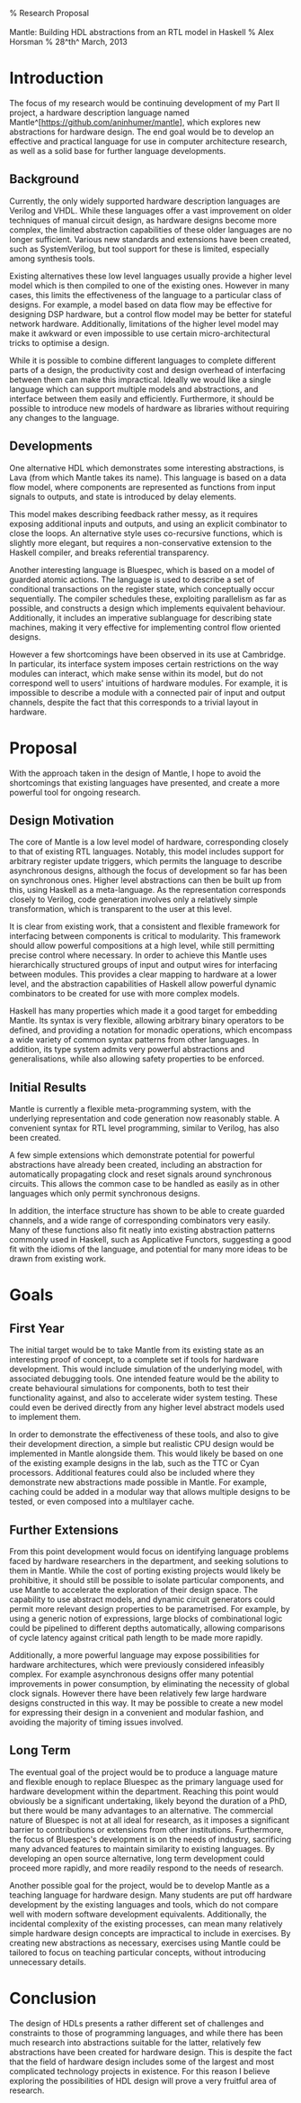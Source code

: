 % Research Proposal  
 &nbsp;  
 Mantle: Building HDL abstractions from an RTL model in Haskell
% Alex Horsman
% 28^th^ March, 2013


# Introduction

The focus of my research would be continuing development of my Part II project, a hardware description language named Mantle^[<https://github.com/aninhumer/mantle>], which explores new abstractions for hardware design. The end goal would be to develop an effective and practical language for use in computer architecture research, as well as a solid base for further language developments.

## Background

Currently, the only widely supported hardware description languages are Verilog and VHDL. While these languages offer a vast improvement on older techniques of manual circuit design, as hardware designs become more complex, the limited abstraction capabilities of these older languages are no longer sufficient. Various new standards and extensions have been created, such as SystemVerilog, but tool support for these is limited, especially among synthesis tools.

Existing alternatives these low level languages usually provide a higher level model which is then compiled to one of the existing ones. However in many cases, this limits the effectiveness of the language to a particular class of designs. For example, a model based on data flow may be effective for designing DSP hardware, but a control flow model may be better for stateful network hardware. Additionally, limitations of the higher level model may make it awkward or even impossible to use certain micro-architectural tricks to optimise a design.

While it is possible to combine different languages to complete different parts of a design, the productivity cost and design overhead of interfacing between them can make this impractical. Ideally we would like a single language which can support multiple models and abstractions, and interface between them easily and efficiently. Furthermore, it should be possible to introduce new models of hardware as libraries without requiring any changes to the language.

## Developments

One alternative HDL which demonstrates some interesting abstractions, is Lava (from which Mantle takes its name). This language is based on a data flow model, where components are represented as functions from input signals to outputs, and state is introduced by delay elements.

This model makes describing feedback rather messy, as it requires exposing additional inputs and outputs, and using an explicit combinator to close the loops. An alternative style uses co-recursive functions, which is slightly more elegant, but requires a non-conservative extension to the Haskell compiler, and breaks referential transparency.

Another interesting language is Bluespec, which is based on a model of guarded atomic actions. The language is used to describe a set of conditional transactions on the register state, which conceptually occur sequentially. The compiler schedules these, exploiting parallelism as far as possible, and constructs a design which implements equivalent behaviour. Additionally, it includes an imperative sublanguage for describing state machines, making it very effective for implementing control flow oriented designs.

However a few shortcomings have been observed in its use at Cambridge. In particular, its interface system imposes certain restrictions on the way modules can interact, which make sense within its model, but do not correspond well to users' intuitions of hardware modules. For example, it is impossible to describe a module with a connected pair of input and output channels, despite the fact that this corresponds to a trivial layout in hardware.

# Proposal

With the approach taken in the design of Mantle, I hope to avoid the shortcomings that existing languages have presented, and create a more powerful tool for ongoing research.

## Design Motivation

The core of Mantle is a low level model of hardware, corresponding closely to that of existing RTL languages. Notably, this model includes support for arbitrary register update triggers, which permits the language to describe asynchronous designs, although the focus of development so far has been on synchronous ones. Higher level abstractions can then be built up from this, using Haskell as a meta-language. As the representation corresponds closely to Verilog, code generation involves only a relatively simple transformation, which is transparent to the user at this level.

It is clear from existing work, that a consistent and flexible framework for interfacing between components is critical to modularity. This framework should allow powerful compositions at a high level, while still permitting precise control where necessary. In order to achieve this Mantle uses hierarchically structured groups of input and output wires for interfacing between modules. This provides a clear mapping to hardware at a lower level, and the abstraction capabilities of Haskell allow powerful dynamic combinators to be created for use with more complex models.

Haskell has many properties which made it a good target for embedding Mantle. Its syntax is very flexible, allowing arbitrary binary operators to be defined, and providing a notation for monadic operations, which encompass a wide variety of common syntax patterns from other languages. In addition, its type system admits very powerful abstractions and generalisations, while also allowing safety properties to be enforced.

## Initial Results

Mantle is currently a flexible meta-programming system, with the underlying representation and code generation now reasonably stable. A convenient syntax for RTL level programming, similar to Verilog, has also been created.

A few simple extensions which demonstrate potential for powerful abstractions have already been created, including an abstraction for automatically propagating clock and reset signals around synchronous circuits. This allows the common case to be handled as easily as in other languages which only permit synchronous designs.

In addition, the interface structure has shown to be able to create guarded channels, and a wide range of corresponding combinators very easily. Many of these functions also fit neatly into existing abstraction patterns commonly used in Haskell, such as Applicative Functors, suggesting a good fit with the idioms of the language, and potential for many more ideas to be drawn from existing work.

# Goals

## First Year

The initial target would be to take Mantle from its existing state as an interesting proof of concept, to a complete set if tools for hardware development. This would include simulation of the underlying model, with associated debugging tools. One intended feature would be the ability to create behavioural simulations for components, both to test their functionality against, and also to accelerate wider system testing. These could even be derived directly from any higher level abstract models used to implement them.

In order to demonstrate the effectiveness of these tools, and also to give their development direction, a simple but realistic CPU design would be implemented in Mantle alongside them. This would likely be based on one of the existing example designs in the lab, such as the TTC or Cyan processors. Additional features could also be included where they demonstrate new abstractions made possible in Mantle. For example, caching could be added in a modular way that allows multiple designs to be tested, or even composed into a multilayer cache.

## Further Extensions

From this point development would focus on identifying language problems faced by hardware researchers in the department, and seeking solutions to them in Mantle. While the cost of porting existing projects would likely be prohibitive, it should still be possible to isolate particular components, and use Mantle to accelerate the exploration of their design space. The capability to use abstract models, and dynamic circuit generators could permit more relevant design properties to be parametrised. For example, by using a generic notion of expressions, large blocks of combinational logic could be pipelined to different depths automatically, allowing comparisons of cycle latency against critical path length to be made more rapidly.

Additionally, a more powerful language may expose possibilities for hardware architectures, which were previously considered infeasibly complex. For example asynchronous designs offer many potential improvements in power consumption, by eliminating the necessity of global clock signals. However there have been relatively few large hardware designs constructed in this way. It may be possible to create a new model for expressing their design in a convenient and modular fashion, and avoiding the majority of timing issues involved.

## Long Term

The eventual goal of the project would be to produce a language mature and flexible enough to replace Bluespec as the primary language used for hardware development within the department. Reaching this point would obviously be a significant undertaking, likely beyond the duration of a PhD, but there would be many advantages to an alternative. The commercial nature of Bluespec is not at all ideal for research, as it imposes a significant barrier to contributions or extensions from other institutions. Furthermore, the focus of Bluespec's development is on the needs of industry, sacrificing many advanced features to maintain similarity to existing languages. By developing an open source alternative, long term development could proceed more rapidly, and more readily respond to the needs of research.

Another possible goal for the project, would be to develop Mantle as a teaching language for hardware design. Many students are put off hardware development by the existing languages and tools, which do not compare well with modern software development equivalents. Additionally, the incidental complexity of the existing processes, can mean many relatively simple hardware design concepts are impractical to include in exercises. By creating new abstractions as necessary, exercises using Mantle could be tailored to focus on teaching particular concepts, without introducing unnecessary details.

# Conclusion

The design of HDLs presents a rather different set of challenges and constraints to those of programming languages, and while there has been much research into abstractions suitable for the latter, relatively few abstractions have been created for hardware design. This is despite the fact that the field of hardware design includes some of the largest and most complicated technology projects in existence. For this reason I believe exploring the possibilities of HDL design will prove a very fruitful area of research.
